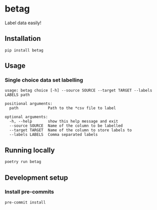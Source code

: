 # betag

Label data easily!

## Installation
```
pip install betag
```

## Usage
### Single choice data set labelling
```
usage: betag choice [-h] --source SOURCE --target TARGET --labels LABELS path

positional arguments:
  path             Path to the *csv file to label

optional arguments:
  -h, --help       show this help message and exit
  --source SOURCE  Name of the column to be labelled
  --target TARGET  Name of the column to store labels to
  --labels LABELS  Comma separated labels
```

## Running locally
```bash
poetry run betag
```

## Development setup

### Install pre-commits
```bash
pre-commit install
```